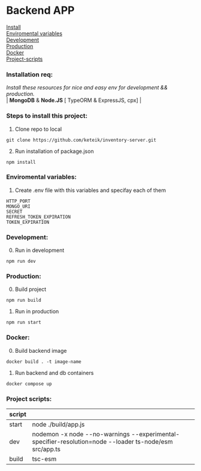#  Backend APP  

[Install](#Installation-req)    
[Enviromental variables](#Enviromental-variables)     
[Development](#Development)     
[Production](#Production)   
[Docker](#Docker)   
[Project-scripts](#Project-scripts) 

### Installation req:

  *Install these resources for nice and easy env for development && production.*  
  | **MongoDB** & **Node.JS** [ TypeORM & ExpressJS, cpx] |

### Steps to install this project:

01. Clone repo to local
```
git clone https://github.com/keteik/inventory-server.git
```
02. Run installation of package.json  
```
npm install
```

### Enviromental variables:

01. Create .env file with this variables and specifay each of them
```
HTTP_PORT
MONGO_URI
SECRET
REFRESH_TOKEN_EXPIRATION
TOKEN_EXPIRATION
```

### Development:

0. Run in development
``` 
npm run dev 
```  

### Production:

00. Build project
```
npm run build
```
01. Run in production
```
npm run start
```

### Docker:

00. Build backend image
```
docker build . -t image-name
```
01. Run backend and db containers
```
docker compose up
```

### Project scripts:  

| script      |                                                           |
| ------------|-----------------------------------------------------------|
| start       | node ./build/app.js                                       |
| dev         | nodemon -x node --no-warnings --experimental-specifier-resolution=node --loader ts-node/esm src/app.ts|
| build       | tsc-esm                                                   |
